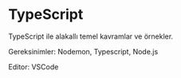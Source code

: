 # TypeScript
TypeScript ile alakallı temel kavramlar ve örnekler.

Gereksinimler: Nodemon, Typescript, Node.js

Editor: VSCode
